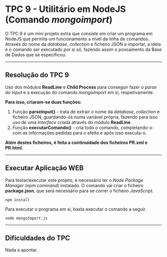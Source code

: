 # TPC 9 - Utilitário em NodeJS (Comando *mongoimport*)

O TPC 9 é um mini projeto extra que consiste em criar um programa em NodeJS que permita um funcionamento a nível da linha de comandos. Através do nome da *database*, *collection* e ficheiro JSON a importar, a ideia é o comando ser executado por si só, fazendo assim o povoamento da Base de Dados que se especificou.

---

## Resolução do TPC 9

Uso dos módulos **ReadLine** e **Child Process** para conseguir fazer o *parse* do *Input* e a execução do comando *mongoimport* em si, respetivamente.

**Para isso, criaram-se duas funções:** 

1. Função **parseInput()** - trata de extrair o nome da *database*, *collection* e ficheiro JSON, guardando-os numa variável própria, fazendo para isso uso de uma *Interface* criada através do módulo **ReadLine**. 
2. Função **executarComando()** - cria todo o comando, completando-o com as informações pedidas para o efeito e após isso executa-o.

**Além destes ficheiros, é feita a continuidade dos ficheiros PR.xml e PR.html.**

---

## Executar Aplicação WEB

Para testar/executar este projeto, é necessário ter o *Node Package Manager* (npm *command*) instalado. O comando vai criar o ficheiro **package.json**, que será necessário para se correr o ficheiro *JavaScript*.

```
npm install
```

Para executar o programa em si, basta executar o comando a seguir.

```
node mongoImport.js
```

---

## Dificuldades do TPC

Nada a apontar.